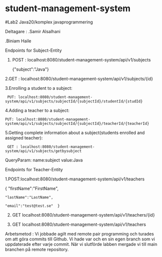 # student-management-system
#Lab2
Java20/komplex javaprogrammering

Deltagare :
.Samir Alsalhani

.Biniam Haile


Endpoints for Subject-Entity

1. POST :  localhost:8080/student-management-system/api/v1/subjects
 
     {"subject":"Java"}

2.GET : localhost:8080/student-management-system/api/v1/subjects/{id}

3.Enrolling a student to a subject:
     
     PUT: localhost:8080/student-management-system/api/v1/subjects/subjectId/{subjectId}/studentId/{studId}

4.Adding a teacher to a subject:
    
    PUT: localhost:8080/student-management-system/api/v1/subjects/subjectId/{subjectId}/teacherId/{teacherId}

5.Getting complete information about a subject(students enrolled and assigned teacher):
     
     GET : localhost:8080/student-management-system/api/v1/subjects/getbysubject

QueryParam:          name:subject     value:Java

Endpoints for Teacher-Entity

1.POST:localhost:8080/student-management-system/api/v1/teachers

{   "firstName":"FirstName",

    "lastName":"LastName",
    
    "email":"test@test.se"  }

2. GET localhost:8080/student-management-system/api/v1/teachers/{id}


3. GET localhost:8080/student-management-system/api/v1/teachers



Arbetsmetod : Vi jobbade agilt med remote pair programming och turades om att göra commits till Github.
Vi hade var och en sin egen branch som vi uppdaterade efter varje commit. När vi slutförde labben mergade vi till main branchen på remote repository.

